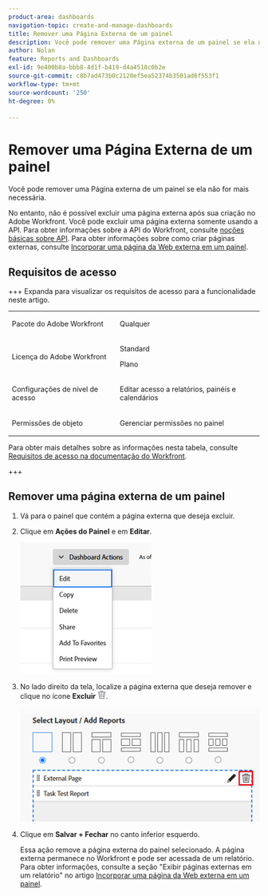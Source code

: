 ```yaml
---
product-area: dashboards
navigation-topic: create-and-manage-dashboards
title: Remover uma Página Externa de um painel
description: Você pode remover uma Página externa de um painel se ela não for mais necessária.
author: Nolan
feature: Reports and Dashboards
exl-id: 9e400b8a-bbb8-4d1f-b419-d4a4518c0b2e
source-git-commit: c8b7ad473b0c2120ef5ea52374b3501ad6f553f1
workflow-type: tm+mt
source-wordcount: '250'
ht-degree: 0%

---
```


# Remover uma Página Externa de um painel

<!-- Audited: 1/2025 -->

Você pode remover uma Página externa de um painel se ela não for mais necessária.

No entanto, não é possível excluir uma página externa após sua criação no Adobe Workfront. Você pode excluir uma página externa somente usando a API. Para obter informações sobre a API do Workfront, consulte [noções básicas sobre API](../../../wf-api/general/api-basics.md). Para obter informações sobre como criar páginas externas, consulte [Incorporar uma página da Web externa em um painel](../../../reports-and-dashboards/dashboards/creating-and-managing-dashboards/embed-external-web-page-dashboard.md).

## Requisitos de acesso

+++ Expanda para visualizar os requisitos de acesso para a funcionalidade neste artigo. 

<table style="table-layout:auto"> 
 <col> 
 <col> 
 <tbody> 
  <tr> 
   <td role="rowheader">Pacote do Adobe Workfront</td> 
   <td> <p>Qualquer</p> </td> 
  </tr> 
  <tr> 
   <td role="rowheader">Licença do Adobe Workfront</td> 
   <td> 
      <p>Standard</p>
      <p>Plano</p>
   </td> 
  </tr> 
  <tr> 
   <td role="rowheader">Configurações de nível de acesso</td> 
   <td> <p>Editar acesso a relatórios, painéis e calendários</p></td> 
  </tr>  
  <tr> 
   <td role="rowheader">Permissões de objeto</td> 
   <td> <p>Gerenciar permissões no painel</p> </td> 
  </tr> 
 </tbody> 
</table>

Para obter mais detalhes sobre as informações nesta tabela, consulte [Requisitos de acesso na documentação do Workfront](/help/quicksilver/administration-and-setup/add-users/access-levels-and-object-permissions/access-level-requirements-in-documentation.md).

+++

## Remover uma página externa de um painel

1. Vá para o painel que contém a página externa que deseja excluir.

1. Clique em **Ações do Painel** e em **Editar**.

   ![Editar painel](assets/unshimmed-edit-dashboard.png)

1. No lado direito da tela, localize a página externa que deseja remover e clique no ícone **Excluir** ![Ícone Excluir](assets/delete.png).

   ![Excluir ícone de página externa dentro do painel](assets/delete-external-page-icon-inside-dashboard-nwe-350x284.png)

1. Clique em **Salvar + Fechar** no canto inferior esquerdo.

   Essa ação remove a página externa do painel selecionado. A página externa permanece no Workfront e pode ser acessada de um relatório. Para obter informações, consulte a seção &quot;Exibir páginas externas em um relatório&quot; no artigo [Incorporar uma página da Web externa em um painel](../../../reports-and-dashboards/dashboards/creating-and-managing-dashboards/embed-external-web-page-dashboard.md).
